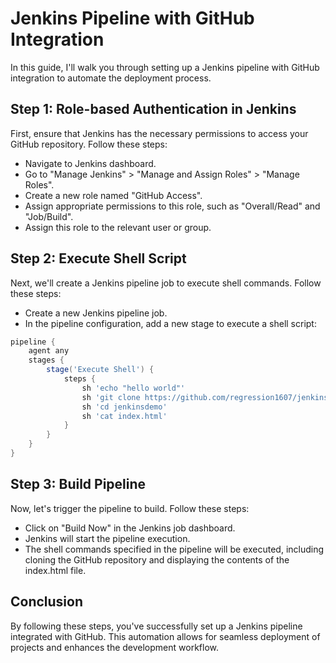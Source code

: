 # Jenkins Pipeline with GitHub Integration

In this guide, I'll walk you through setting up a Jenkins pipeline with GitHub integration to automate the deployment process.

## Step 1: Role-based Authentication in Jenkins

First, ensure that Jenkins has the necessary permissions to access your GitHub repository. Follow these steps:

- Navigate to Jenkins dashboard.
- Go to "Manage Jenkins" > "Manage and Assign Roles" > "Manage Roles".
- Create a new role named "GitHub Access".
- Assign appropriate permissions to this role, such as "Overall/Read" and "Job/Build".
- Assign this role to the relevant user or group.

## Step 2: Execute Shell Script

Next, we'll create a Jenkins pipeline job to execute shell commands. Follow these steps:

- Create a new Jenkins pipeline job.
- In the pipeline configuration, add a new stage to execute a shell script:

```groovy
pipeline {
    agent any
    stages {
        stage('Execute Shell') {
            steps {
                sh 'echo "hello world"'
                sh 'git clone https://github.com/regression1607/jenkinsdemo.git'
                sh 'cd jenkinsdemo'
                sh 'cat index.html'
            }
        }
    }
}
```

## Step 3: Build Pipeline

Now, let's trigger the pipeline to build. Follow these steps:

- Click on "Build Now" in the Jenkins job dashboard.
- Jenkins will start the pipeline execution.
- The shell commands specified in the pipeline will be executed, including cloning the GitHub repository and displaying the contents of the index.html file.

## Conclusion

By following these steps, you've successfully set up a Jenkins pipeline integrated with GitHub. This automation allows for seamless deployment of projects and enhances the development workflow.
